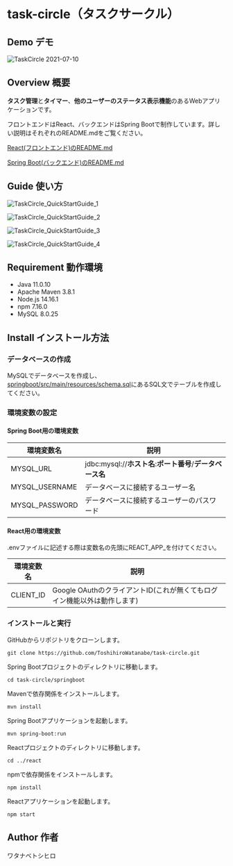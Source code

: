 # task-circle（タスクサークル）

## Demo デモ

![TaskCircle 2021-07-10](https://user-images.githubusercontent.com/79039863/125162472-fbd6de80-e1c2-11eb-9cbc-1dcdb4a47de8.gif)

## Overview 概要

**タスク管理**と**タイマー**、**他のユーザーのステータス表示機能**のあるWebアプリケーションです。

フロントエンドはReact、バックエンドはSpring Bootで制作しています。詳しい説明はそれぞれのREADME.mdをご覧ください。

[React(フロントエンド)のREADME.md](/react/README.md)

[Spring Boot(バックエンド)のREADME.md](/springboot/README.md)

## Guide 使い方

![TaskCircle_QuickStartGuide_1](https://user-images.githubusercontent.com/79039863/125425089-ce0972c5-b7ea-4c47-b917-ae6bd2e5e632.png)

![TaskCircle_QuickStartGuide_2](https://user-images.githubusercontent.com/79039863/125425158-bf0085a0-b4cf-4088-84c6-efee6365636e.png)

![TaskCircle_QuickStartGuide_3](https://user-images.githubusercontent.com/79039863/125425203-c1e9b5d6-135c-4b97-b2dc-f7dab6af188c.png)

![TaskCircle_QuickStartGuide_4](https://user-images.githubusercontent.com/79039863/125425277-bd286a68-8cc4-4c35-b1a1-757847d78c9f.png)

## Requirement 動作環境

- Java 11.0.10
- Apache Maven 3.8.1
- Node.js 14.16.1
- npm 7.16.0
- MySQL 8.0.25

## Install インストール方法

### データベースの作成

MySQLでデータベースを作成し、
[springboot/src/main/resources/schema.sql](/springboot/src/main/resources/schema.sql)にあるSQL文でテーブルを作成してください。

### 環境変数の設定

#### Spring Boot用の環境変数

環境変数名|説明
---|---
MYSQL_URL|jdbc:mysql://**ホスト名**:**ポート番号**/**データベース名**
MYSQL_USERNAME|データベースに接続するユーザー名
MYSQL_PASSWORD|データベースに接続するユーザーのパスワード

#### React用の環境変数

.envファイルに記述する際は変数名の先頭にREACT_APP_を付けてください。

環境変数名|説明
---|---
CLIENT_ID|Google OAuthのクライアントID(これが無くてもログイン機能以外は動作します)

### インストールと実行

GitHubからリポジトリをクローンします。

`git clone https://github.com/ToshihiroWatanabe/task-circle.git`

Spring Bootプロジェクトのディレクトリに移動します。

`cd task-circle/springboot`

Mavenで依存関係をインストールします。

`mvn install`

Spring Bootアプリケーションを起動します。

`mvn spring-boot:run`

Reactプロジェクトのディレクトリに移動します。

`cd ../react`

npmで依存関係をインストールします。

`npm install`

Reactアプリケーションを起動します。

`npm start`

## Author 作者

ワタナベトシヒロ

